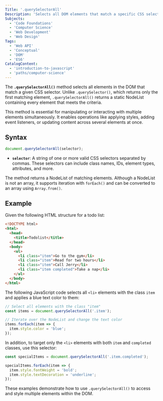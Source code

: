```yaml
---
Title: '.querySelectorAll'
Description: 'Selects all DOM elements that match a specific CSS selector.'
Subjects:
  - 'Code Foundations'
  - 'Computer Science'
  - 'Web Development'
  - 'Web Design'
Tags:
  - 'Web API'
  - 'Conceptual'
  - 'DOM'
  - 'ES6'
CatalogContent:
  - 'introduction-to-javascript'
  - 'paths/computer-science'
---
```


The **`.querySelectorAll()`** method selects all elements in the DOM that match a given CSS selector. Unlike `.querySelector()`, which returns only the first matching element, `.querySelectorAll()` returns a static NodeList containing every element that meets the criteria.

This method is essential for manipulating or interacting with multiple elements simultaneously. It enables operations like applying styles, adding event listeners, or updating content across several elements at once.

## Syntax

```javascript
document.querySelectorAll(selector);
```

- **`selector`**: A string of one or more valid CSS selectors separated by commas. These selectors can include class names, IDs, element types, attributes, and more.

The method returns a NodeList of matching elements. Although a NodeList is not an array, it supports iteration with `forEach()` and can be converted to an array using `Array.from()`.

## Example

Given the following HTML structure for a todo list:

```html
<!DOCTYPE html>
<html>
  <head>
    <title>Todolist</title>
  </head>
  <body>
    <ul>
      <li class="item">Go to the gym</li>
      <li class="item">Read for two hours</li>
      <li class="item">Call Jerry</li>
      <li class="item completed">Take a nap</li>
    </ul>
  </body>
</html>
```

The following JavaScript code selects all `<li>` elements with the class `item` and applies a blue text color to them:

```javascript
// Select all elements with the class "item"
const items = document.querySelectorAll('.item');

// Iterate over the NodeList and change the text color
items.forEach(item => {
  item.style.color = 'blue';
});
```

In addition, to target only the `<li>` elements with both `item` and `completed` classes, use this selector:

```javascript
const specialItems = document.querySelectorAll('.item.completed');

specialItems.forEach(item => {
  item.style.fontWeight = 'bold';
  item.style.textDecoration = 'underline';
});
```

These examples demonstrate how to use `.querySelectorAll()` to access and style multiple elements within the DOM.
